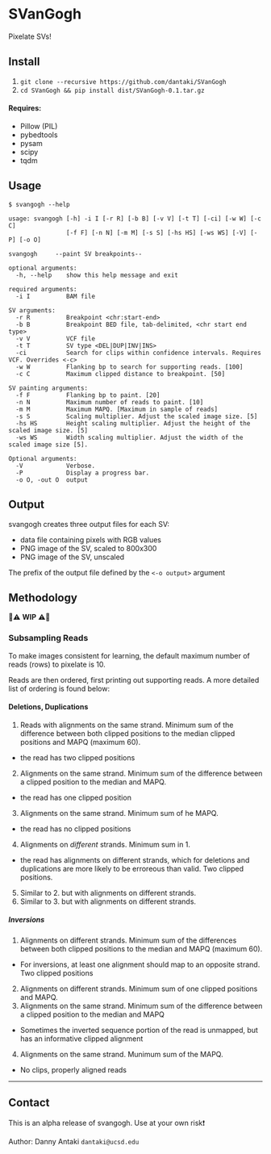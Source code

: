 # SVanGogh
Pixelate SVs!

## Install

1. `git clone --recursive https://github.com/dantaki/SVanGogh`
2. `cd SVanGogh && pip install dist/SVanGogh-0.1.tar.gz` 

#### Requires:
* Pillow (PIL)
* pybedtools
* pysam
* scipy
* tqdm 

## Usage

```
$ svangogh --help

usage: svangogh [-h] -i I [-r R] [-b B] [-v V] [-t T] [-ci] [-w W] [-c C]
                [-f F] [-n N] [-m M] [-s S] [-hs HS] [-ws WS] [-V] [-P] [-o O]

svangogh     --paint SV breakpoints--

optional arguments:
  -h, --help    show this help message and exit

required arguments:
  -i I          BAM file

SV arguments:
  -r R          Breakpoint <chr:start-end>
  -b B          Breakpoint BED file, tab-delimited, <chr start end type>
  -v V          VCF file
  -t T          SV type <DEL|DUP|INV|INS>
  -ci           Search for clips within confidence intervals. Requires VCF. Overrides <-c>
  -w W          Flanking bp to search for supporting reads. [100]
  -c C          Maximum clipped distance to breakpoint. [50]

SV painting arguments:
  -f F          Flanking bp to paint. [20]
  -n N          Maximum number of reads to paint. [10]
  -m M          Maximum MAPQ. [Maximum in sample of reads]
  -s S          Scaling multiplier. Adjust the scaled image size. [5]
  -hs HS        Height scaling multiplier. Adjust the height of the scaled image size. [5]
  -ws WS        Width scaling multiplier. Adjust the width of the scaled image size [5]. 

Optional arguments:
  -V            Verbose.
  -P            Display a progress bar.
  -o O, -out O  output
```

## Output

svangogh creates three output files for each SV: 

* data file containing pixels with RGB values 
* PNG image of the SV, scaled to 800x300
* PNG image of the SV, unscaled

The prefix of the output file defined by the `<-o output>` argument

## Methodology

:construction::warning: **WIP** :warning::construction:

### Subsampling Reads 
To make images consistent for learning, the default maximum number of reads (rows) to pixelate is 10.  

Reads are then ordered, first printing out supporting reads. A more detailed list of ordering is found below:

#### Deletions, Duplications

1. Reads with alignments on the same strand. Minimum sum of the difference between both clipped positions to the median clipped positions and MAPQ (maximum 60). 
  * the read has two clipped positions
2. Alignments on the same strand. Minimum sum of the difference between a clipped position to the median and MAPQ.
  * the read has one clipped position
3. Alignments on the same strand. Minimum sum of he MAPQ.
  * the read has no clipped positions
4. Alignments on *different* strands. Minimum sum in 1.
  * the read has alignments on different strands, which for deletions and duplications are more likely to be erroreous than valid. Two clipped positions.
5. Similar to 2. but with alignments on different strands.
6. Similar to 3. but with alignments on different strands.

##### Inversions

1. Alignments on different strands. Minimum sum of the differences between both clipped positions to the median and MAPQ (maximum 60). 
  * For inversions, at least one alignment should map to an opposite strand. Two clipped positions
2. Alignments on different strands. Minimum sum of one clipped positions and MAPQ.
3. Alignments on the same strand. Minimum sum of the difference between a clipped position to the median and MAPQ
  * Sometimes the inverted sequence portion of the read is unmapped, but has an informative clipped alignment
4. Alignments on the same strand. Munimum sum of the MAPQ.
  * No clips, properly aligned reads


--- 

## Contact

This is an alpha release of svangogh. Use at your own risk:exclamation:

Author: Danny Antaki `dantaki@ucsd.edu`
